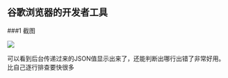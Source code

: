 ## 谷歌浏览器的开发者工具
###1 截图

![](http://i.imgur.com/G8qkhip.jpg)

可以看到后台传递过来的JSON值显示出来了，还能判断出哪行出错了非常好用。比自己逐行排查要快很多